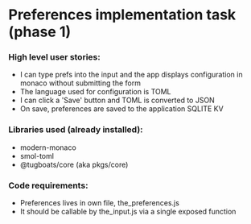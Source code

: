 # Preferences implementation task (phase 1)

### High level user stories:
- I can type prefs into the input and the app displays configuration in monaco without submitting the form
- The language used for configuration is TOML
- I can click a 'Save' button and TOML is converted to JSON
- On save, preferences are saved to the application SQLITE KV

### Libraries used (already installed):
- modern-monaco
- smol-toml
- @tugboats/core (aka pkgs/core)

### Code requirements:
- Preferences lives in own file, the_preferences.js
- It should be callable by the_input.js via a single exposed function
